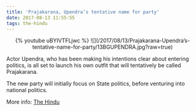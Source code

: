 ```yaml
---
title: 'Prajakarana, Upendra’s tentative name for party'
date: 2017-08-13 11:55:55
tags: the-hindu
---
```

<center>
{% youtube uBYIVTFLjwc %}
![](/2017/08/13/Prajakarana-Upendra’s-tentative-name-for-party/13BGUPENDRA.jpg?raw=true)
</center>

Actor Upendra, who has been making his intentions clear about entering politics, is all set to launch his own outfit that will tentatively be called Prajakarana.

The new party will initially focus on State politics, before venturing into national politics.

More info: [The Hindu](http://www.thehindu.com/news/national/karnataka/prajakarana-upendras-tentative-name-for-party/article19483170.ece)

